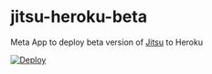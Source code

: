# jitsu-heroku-beta
Meta App to deploy beta version of [Jitsu](https://github.com/jitsucom/jitsu) to Heroku

[![Deploy](https://www.herokucdn.com/deploy/button.svg)](https://heroku.com/deploy?template=https://github.com/jitsucom/jitsu-heroku-beta)
